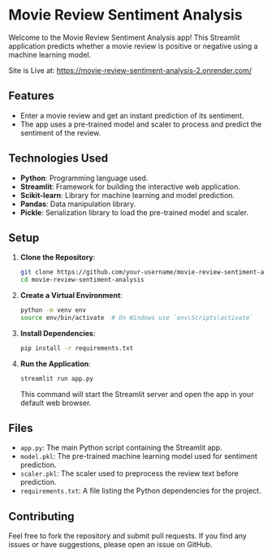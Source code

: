 # Movie Review Sentiment Analysis

Welcome to the Movie Review Sentiment Analysis app! This Streamlit application predicts whether a movie review is positive or negative using a machine learning model.

Site is Live at: https://movie-review-sentiment-analysis-2.onrender.com/

## Features

- Enter a movie review and get an instant prediction of its sentiment.
- The app uses a pre-trained model and scaler to process and predict the sentiment of the review.


## Technologies Used

- **Python**: Programming language used.
- **Streamlit**: Framework for building the interactive web application.
- **Scikit-learn**: Library for machine learning and model prediction.
- **Pandas**: Data manipulation library.
- **Pickle**: Serialization library to load the pre-trained model and scaler.

## Setup

1. **Clone the Repository**:

   ```sh
   git clone https://github.com/your-username/movie-review-sentiment-analysis.git
   cd movie-review-sentiment-analysis
   ```

2. **Create a Virtual Environment**:

   ```sh
   python -m venv env
   source env/bin/activate  # On Windows use `env\Scripts\activate`
   ```

3. **Install Dependencies**:

   ```sh
   pip install -r requirements.txt
   ```

4. **Run the Application**:

   ```sh
   streamlit run app.py
   ```

   This command will start the Streamlit server and open the app in your default web browser.

## Files

- `app.py`: The main Python script containing the Streamlit app.
- `model.pkl`: The pre-trained machine learning model used for sentiment prediction.
- `scaler.pkl`: The scaler used to preprocess the review text before prediction.
- `requirements.txt`: A file listing the Python dependencies for the project.

## Contributing

Feel free to fork the repository and submit pull requests. If you find any issues or have suggestions, please open an issue on GitHub.

